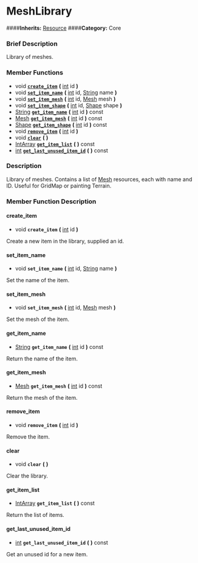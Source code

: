 #  MeshLibrary  
####**Inherits:** [Resource](class_resource)
####**Category:** Core

###  Brief Description  
Library of meshes.

###  Member Functions 
  * void  **[`create_item`](#create_item)**  **(** [int](class_int) id  **)**
  * void  **[`set_item_name`](#set_item_name)**  **(** [int](class_int) id, [String](class_string) name  **)**
  * void  **[`set_item_mesh`](#set_item_mesh)**  **(** [int](class_int) id, [Mesh](class_mesh) mesh  **)**
  * void  **[`set_item_shape`](#set_item_shape)**  **(** [int](class_int) id, [Shape](class_shape) shape  **)**
  * [String](class_string)  **[`get_item_name`](#get_item_name)**  **(** [int](class_int) id  **)** const
  * [Mesh](class_mesh)  **[`get_item_mesh`](#get_item_mesh)**  **(** [int](class_int) id  **)** const
  * [Shape](class_shape)  **[`get_item_shape`](#get_item_shape)**  **(** [int](class_int) id  **)** const
  * void  **[`remove_item`](#remove_item)**  **(** [int](class_int) id  **)**
  * void  **[`clear`](#clear)**  **(** **)**
  * [IntArray](class_intarray)  **[`get_item_list`](#get_item_list)**  **(** **)** const
  * [int](class_int)  **[`get_last_unused_item_id`](#get_last_unused_item_id)**  **(** **)** const

###  Description  
Library of meshes. Contains a list of [Mesh](class_mesh) resources, each with name and ID. Useful for GridMap or painting Terrain.

###  Member Function Description  

#### <a name="create_item">create_item</a>
  * void  **`create_item`**  **(** [int](class_int) id  **)**

Create a new item in the library, supplied an id.

#### <a name="set_item_name">set_item_name</a>
  * void  **`set_item_name`**  **(** [int](class_int) id, [String](class_string) name  **)**

Set the name of the item.

#### <a name="set_item_mesh">set_item_mesh</a>
  * void  **`set_item_mesh`**  **(** [int](class_int) id, [Mesh](class_mesh) mesh  **)**

Set the mesh of the item.

#### <a name="get_item_name">get_item_name</a>
  * [String](class_string)  **`get_item_name`**  **(** [int](class_int) id  **)** const

Return the name of the item.

#### <a name="get_item_mesh">get_item_mesh</a>
  * [Mesh](class_mesh)  **`get_item_mesh`**  **(** [int](class_int) id  **)** const

Return the mesh of the item.

#### <a name="remove_item">remove_item</a>
  * void  **`remove_item`**  **(** [int](class_int) id  **)**

Remove the item.

#### <a name="clear">clear</a>
  * void  **`clear`**  **(** **)**

Clear the library.

#### <a name="get_item_list">get_item_list</a>
  * [IntArray](class_intarray)  **`get_item_list`**  **(** **)** const

Return the list of items.

#### <a name="get_last_unused_item_id">get_last_unused_item_id</a>
  * [int](class_int)  **`get_last_unused_item_id`**  **(** **)** const

Get an unused id for a new item.
